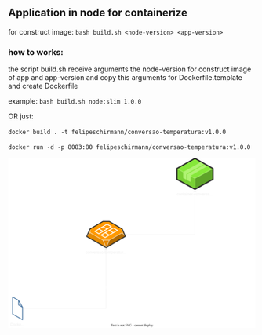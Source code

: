 ## Application in node for containerize
for construct image: 
``bash build.sh <node-version> <app-version>``

### how to works: 
the script build.sh receive arguments the node-version for construct image of app and app-version and copy this arguments for Dockerfile.template and create Dockerfile 

example:
``bash build.sh node:slim 1.0.0``

OR just: 

``docker build . -t felipeschirmann/conversao-temperatura:v1.0.0``

``docker run -d -p 8083:80 felipeschirmann/conversao-temperatura:v1.0.0``

![doc](https://raw.githubusercontent.com/felipeschirmann/conversao-temperatura/main/imgs/conversao-doc-conversao-temperatura.drawio.svg)
